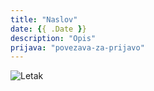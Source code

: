 ```yaml
---
title: "Naslov"
date: {{ .Date }}
description: "Opis"
prijava: "povezava-za-prijavo"
---
```

 ![Letak](ime-datoteke-letaka)